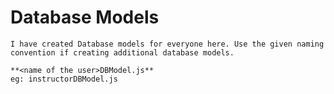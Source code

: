 # Database Models

    I have created Database models for everyone here. Use the given naming convention if creating additional database models.

    **<name of the user>DBModel.js**
    eg: instructorDBModel.js